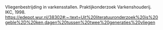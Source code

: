 Vliegenbestrijding in varkensstallen. Praktijkonderzoek Varkenshouderij. IKC, 1998. https://edepot.wur.nl/38302#:~:text=Uit%20literatuuronderzoek%20is%20geble%2D%20ken,dagen%20tussen%20twee%20generaties%20vliegen